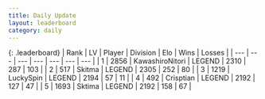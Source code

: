 ```yaml
---
title: Daily Update
layout: leaderboard
category: daily
---
```


{: .leaderboard}
| Rank | LV | Player | Division | Elo | Wins | Losses |
| --- | --- | --- | --- | --- | --- | --- |
| <span data-change="1">1</span> | 2856 | <span title="ID: 164871">KawashiroNitori</span> | LEGEND | <span data-change="54">2310</span> | <span data-change="32">287</span> | <span data-change="4">103</span> |
| <span data-change="-1">2</span> | 517 | <span title="ID: 402846">Skitma</span> | LEGEND | <span data-change="25">2305</span> | <span data-change="16">252</span> | <span data-change="2">80</span> |
| <span data-change="3">3</span> | 1219 | <span title="ID: 498412">LuckySpin</span> | LEGEND | <span data-change="50">2194</span> | <span data-change="13">57</span> | <span data-change="3">11</span> |
| <span data-change="-1">4</span> | 492 | <span title="ID: 665674">Crisptian</span> | LEGEND | <span data-change="-12">2192</span> | <span data-change="1">127</span> | <span data-change="2">47</span> |
| <span data-change="-1">5</span> | 1693 | <span title="ID: 353063">Sktima</span> | LEGEND | <span data-change="14">2192</span> | <span data-change="17">158</span> | <span data-change="7">67</span> |